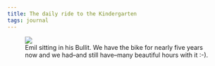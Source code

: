 ```yaml
---
title: The daily ride to the Kindergarten
tags: journal
---
```

<figure>
<img src="/img/journal/IMG_0479X.jpg">
<figcaption>
Emil sitting in his Bullit. We have the bike for nearly five years now and we had–and still have–many beautiful hours with it :-).
</figcaption>
</figure>